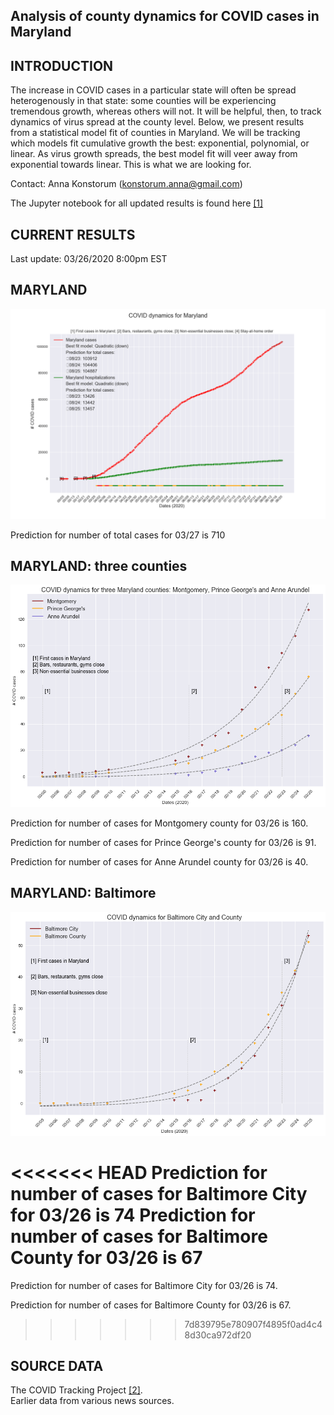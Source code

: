 Analysis of county dynamics for COVID cases in Maryland
------------

INTRODUCTION
------------
The increase in COVID cases in a particular state will often be spread heterogenously in that state: some counties will be experiencing tremendous growth, whereas others will not.  It will be helpful, then, to track dynamics of virus spread at the county level.  Below, we present results from a statistical model fit of counties in Maryland.  We will be tracking which models fit cumulative growth the best: exponential, polynomial, or linear.  As virus growth spreads, the best model fit will veer away from exponential towards linear.  This is what we are looking for.

Contact: Anna Konstorum (konstorum.anna@gmail.com)

The Jupyter notebook for all updated results is found here [[1]](https://github.com/akonstodata/md_county_covid/blob/master/code/MD_COVID_Dynamics.ipynb)

CURRENT RESULTS
------------
Last update: 03/26/2020 8:00pm EST

MARYLAND
------------

![](https://github.com/akonstodata/md_county_covid/blob/master/results/MD_COVID_update.png)

Prediction for number of total cases for 03/27 is 710

MARYLAND: three counties
------------
![](https://github.com/akonstodata/md_county_covid/blob/master/results/MD_COVID_3counties_03262020.png)

Prediction for number of cases for Montgomery county for 03/26 is 160.

Prediction for number of cases for Prince George's county for 03/26 is 91.

Prediction for number of cases for Anne Arundel county for 03/26 is 40. 

MARYLAND: Baltimore
------------
![](https://github.com/akonstodata/md_county_covid/blob/master/results/MD_COVID_Baltimore_03262020.png)

<<<<<<< HEAD
Prediction for number of cases for Baltimore City for 03/26 is 74
Prediction for number of cases for Baltimore County for 03/26 is 67
=======
Prediction for number of cases for Baltimore City for 03/26 is 74.

Prediction for number of cases for Baltimore County for 03/26 is 67. 
>>>>>>> 7d839795e780907f4895f0ad4c48d30ca972df20



SOURCE DATA
------------
The COVID Tracking Project [[2]](https://covidtracking.com/).  
Earlier data from various news sources.
